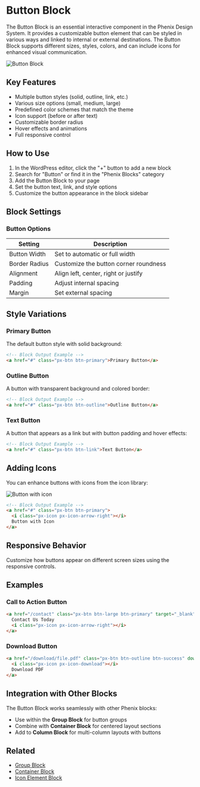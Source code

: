 # Button Block

The Button Block is an essential interactive component in the Phenix Design System. It provides a customizable button element that can be styled in various ways and linked to internal or external destinations. The Button Block supports different sizes, styles, colors, and can include icons for enhanced visual communication.

![Button Block](../../../assets/images/wordpress/button-block.png)

## Key Features

- Multiple button styles (solid, outline, link, etc.)
- Various size options (small, medium, large)
- Predefined color schemes that match the theme
- Icon support (before or after text)
- Customizable border radius
- Hover effects and animations
- Full responsive control

## How to Use

1. In the WordPress editor, click the "+" button to add a new block
2. Search for "Button" or find it in the "Phenix Blocks" category
3. Add the Button Block to your page
4. Set the button text, link, and style options
5. Customize the button appearance in the block sidebar

## Block Settings

### Button Options

| Setting | Description |
|---------|-------------|
| Button Width | Set to automatic or full width |
| Border Radius | Customize the button corner roundness |
| Alignment | Align left, center, right or justify |
| Padding | Adjust internal spacing |
| Margin | Set external spacing |

## Style Variations

### Primary Button

The default button style with solid background:

```html
<!-- Block Output Example -->
<a href="#" class="px-btn btn-primary">Primary Button</a>
```

### Outline Button

A button with transparent background and colored border:

```html
<!-- Block Output Example -->
<a href="#" class="px-btn btn-outline">Outline Button</a>
```

### Text Button

A button that appears as a link but with button padding and hover effects:

```html
<!-- Block Output Example -->
<a href="#" class="px-btn btn-link">Text Button</a>
```

## Adding Icons

You can enhance buttons with icons from the icon library:

![Button with icon](../path/to/button-with-icon.png)

```html
<!-- Block Output Example -->
<a href="#" class="px-btn btn-primary">
  <i class="px-icon px-icon-arrow-right"></i>
  Button with Icon
</a>
```

## Responsive Behavior

Customize how buttons appear on different screen sizes using the responsive controls.

## Examples

### Call to Action Button

```html
<a href="/contact" class="px-btn btn-large btn-primary" target="_blank">
  Contact Us Today
  <i class="px-icon px-icon-arrow-right"></i>
</a>
```

### Download Button

```html
<a href="/download/file.pdf" class="px-btn btn-outline btn-success" download>
  <i class="px-icon px-icon-download"></i>
  Download PDF
</a>
```

## Integration with Other Blocks

The Button Block works seamlessly with other Phenix blocks:

- Use within the **Group Block** for button groups
- Combine with **Container Block** for centered layout sections
- Add to **Column Block** for multi-column layouts with buttons

## Related
- [Group Block](/wordpress/blocks/group-block)
- [Container Block](/wordpress/blocks/container-block)
- [Icon Element Block](/wordpress/blocks/icon-element-block) 